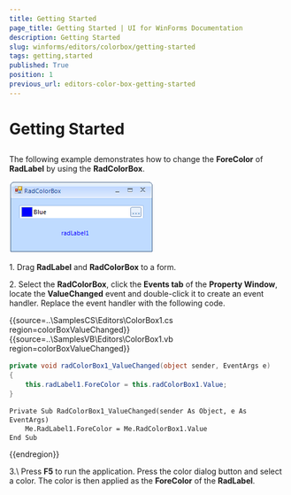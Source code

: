 ```yaml
---
title: Getting Started
page_title: Getting Started | UI for WinForms Documentation
description: Getting Started
slug: winforms/editors/colorbox/getting-started
tags: getting,started
published: True
position: 1
previous_url: editors-color-box-getting-started
---
```


# Getting Started



## 

The following example demonstrates how to change the __ForeColor__  of __RadLabel__ by using the __RadColorBox__.
		

![editors-color-box-getting-started 001](images/editors-color-box-getting-started001.png)
 
1\. Drag __RadLabel__ and __RadColorBox__ to a form.

2\. Select the __RadColorBox__, click the __Events tab__ of the __Property Window__, locate the __ValueChanged__ event and double-click it to create an event handler. Replace the event handler with the following code. 

{{source=..\SamplesCS\Editors\ColorBox1.cs region=colorBoxValueChanged}} 
{{source=..\SamplesVB\Editors\ColorBox1.vb region=colorBoxValueChanged}} 

````C#
private void radColorBox1_ValueChanged(object sender, EventArgs e)
{
    this.radLabel1.ForeColor = this.radColorBox1.Value;
}

````
````VB.NET
Private Sub RadColorBox1_ValueChanged(sender As Object, e As EventArgs)
    Me.RadLabel1.ForeColor = Me.RadColorBox1.Value
End Sub

````

{{endregion}} 
 
3.\ Press __F5__ to run the application. Press the color dialog button and select a color. 
          The color is then applied as the __ForeColor__ of the __RadLabel__.
